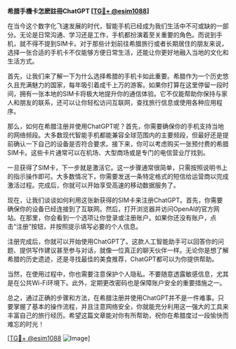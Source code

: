 **希腊手機卡怎麽註冊ChatGPT [[TG💪+ @esim1088](https://t.me/s/esim1088)]**

在当今这个数字化飞速发展的时代，智能手机已经成为我们生活中不可或缺的一部分。无论是日常沟通、学习还是工作，手机都扮演着至关重要的角色。而说到手机，就不得不提到SIM卡。对于那些计划前往希腊旅行或者长期居住的朋友来说，选择一张合适的手机卡不仅能够方便日常生活，还能让你更好地融入当地的文化和生活方式。

首先，让我们来了解一下为什么选择希腊的手机卡如此重要。希腊作为一个历史悠久且充满魅力的国家，每年吸引着成千上万的游客。如果你打算在这里停留一段时间，拥有一张本地的SIM卡将极大地提升你的通信体验。它不仅能帮助你保持与家人和朋友的联系，还可以让你轻松访问互联网，查找旅行信息或使用各种应用程序。

那么，如何在希腊注册并使用ChatGPT呢？首先，你需要确保你的手机支持当地的网络频段。大多数现代智能手机都能兼容全球范围内的主要频段，但最好还是提前确认一下自己的设备是否符合要求。接下来，你可以考虑购买一张预付费的希腊SIM卡。这些卡片通常可以在机场、大型商场或是专门的电信营业厅找到。

一旦获得了SIM卡，下一步就是激活它。这一步骤通常很简单，只需按照说明书上的指示操作即可。大多数情况下，你需要发送一条特定格式的短信给运营商以完成激活过程。完成后，你就可以开始享受高速的移动数据服务了。

现在，让我们谈谈如何利用这张新获得的SIM卡来注册ChatGPT。首先，你需要确保你的设备已经连接到了互联网。然后，打开浏览器并访问OpenAI的官方网站。在那里，你会看到一个选项让你登录或注册账户。如果你还没有账户，点击“注册”按钮，并按照提示填写必要的个人信息。

注册完成后，你就可以开始使用ChatGPT了。这款人工智能助手可以回答你的问题、提供写作建议甚至参与对话，就像一位真正的聊天伙伴一样。无论你是想了解希腊的历史遗迹，还是寻找最佳的美食推荐，ChatGPT都可以为你提供帮助。

当然，在使用过程中，你也需要注意保护个人隐私。不要随意透露敏感信息，尤其是在公共Wi-Fi环境下。此外，定期更改密码也是保障账户安全的重要措施之一。

总之，通过正确的步骤和方法，在希腊注册并使用ChatGPT并不是一件难事。只要掌握了基本的操作流程，并且注意网络安全，你就能充分利用这一强大的工具来丰富自己的旅行经历。希望这篇文章能对你有所帮助，祝你在希腊度过一段愉快而难忘的时光！

[[TG💪+ @esim1088](https://t.me/s/esim1088) ![Image](https://i.postimg.cc/4NQfJmqS/Snipaste-2025-05-13-00-14-12.png)]